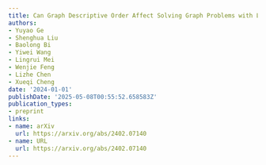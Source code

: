 ```yaml
---
title: Can Graph Descriptive Order Affect Solving Graph Problems with LLMs?
authors:
- Yuyao Ge
- Shenghua Liu
- Baolong Bi
- Yiwei Wang
- Lingrui Mei
- Wenjie Feng
- Lizhe Chen
- Xueqi Cheng
date: '2024-01-01'
publishDate: '2025-05-08T00:55:52.658583Z'
publication_types:
- preprint
links:
- name: arXiv
  url: https://arxiv.org/abs/2402.07140
- name: URL
  url: https://arxiv.org/abs/2402.07140
---
```

